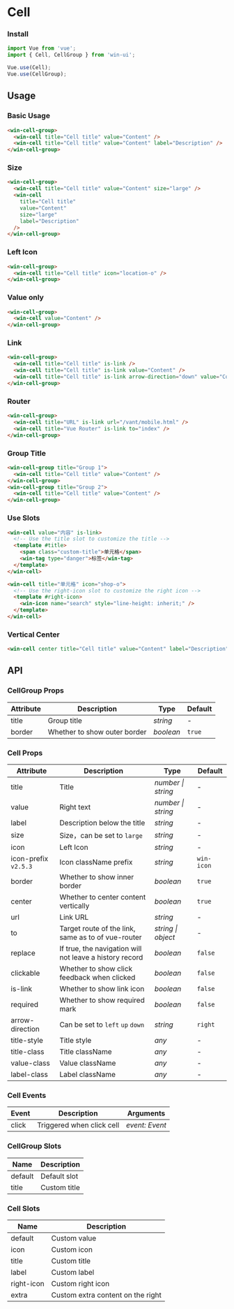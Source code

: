 # Cell

### Install

```js
import Vue from 'vue';
import { Cell, CellGroup } from 'win-ui';

Vue.use(Cell);
Vue.use(CellGroup);
```

## Usage

### Basic Usage

```html
<win-cell-group>
  <win-cell title="Cell title" value="Content" />
  <win-cell title="Cell title" value="Content" label="Description" />
</win-cell-group>
```

### Size

```html
<win-cell-group>
  <win-cell title="Cell title" value="Content" size="large" />
  <win-cell
    title="Cell title"
    value="Content"
    size="large"
    label="Description"
  />
</win-cell-group>
```

### Left Icon

```html
<win-cell-group>
  <win-cell title="Cell title" icon="location-o" />
</win-cell-group>
```

### Value only

```html
<win-cell-group>
  <win-cell value="Content" />
</win-cell-group>
```

### Link

```html
<win-cell-group>
  <win-cell title="Cell title" is-link />
  <win-cell title="Cell title" is-link value="Content" />
  <win-cell title="Cell title" is-link arrow-direction="down" value="Content" />
</win-cell-group>
```

### Router

```html
<win-cell-group>
  <win-cell title="URL" is-link url="/vant/mobile.html" />
  <win-cell title="Vue Router" is-link to="index" />
</win-cell-group>
```

### Group Title

```html
<win-cell-group title="Group 1">
  <win-cell title="Cell title" value="Content" />
</win-cell-group>
<win-cell-group title="Group 2">
  <win-cell title="Cell title" value="Content" />
</win-cell-group>
```

### Use Slots

```html
<win-cell value="内容" is-link>
  <!-- Use the title slot to customize the title -->
  <template #title>
    <span class="custom-title">单元格</span>
    <win-tag type="danger">标签</win-tag>
  </template>
</win-cell>

<win-cell title="单元格" icon="shop-o">
  <!-- Use the right-icon slot to customize the right icon -->
  <template #right-icon>
    <win-icon name="search" style="line-height: inherit;" />
  </template>
</win-cell>
```

### Vertical Center

```html
<win-cell center title="Cell title" value="Content" label="Description" />
```

## API

### CellGroup Props

| Attribute | Description                  | Type      | Default |
| --------- | ---------------------------- | --------- | ------- |
| title     | Group title                  | _string_  | -       |
| border    | Whether to show outer border | _boolean_ | `true`  |

### Cell Props

| Attribute | Description | Type | Default |
| --- | --- | --- | --- |
| title | Title | _number \| string_ | - |
| value | Right text | _number \| string_ | - |
| label | Description below the title | _string_ | - |
| size | Size，can be set to `large` | _string_ | - |
| icon | Left Icon | _string_ | - |
| icon-prefix `v2.5.3` | Icon className prefix | _string_ | `win-icon` |
| border | Whether to show inner border | _boolean_ | `true` |
| center | Whether to center content vertically | _boolean_ | `true` |
| url | Link URL | _string_ | - |
| to | Target route of the link, same as to of vue-router | _string \| object_ | - |
| replace | If true, the navigation will not leave a history record | _boolean_ | `false` |
| clickable | Whether to show click feedback when clicked | _boolean_ | `false` |
| is-link | Whether to show link icon | _boolean_ | `false` |
| required | Whether to show required mark | _boolean_ | `false` |
| arrow-direction | Can be set to `left` `up` `down` | _string_ | `right` |
| title-style | Title style | _any_ | - |
| title-class | Title className | _any_ | - |
| value-class | Value className | _any_ | - |
| label-class | Label className | _any_ | - |

### Cell Events

| Event | Description               | Arguments      |
| ----- | ------------------------- | -------------- |
| click | Triggered when click cell | _event: Event_ |

### CellGroup Slots

| Name    | Description  |
| ------- | ------------ |
| default | Default slot |
| title   | Custom title |

### Cell Slots

| Name       | Description                       |
| ---------- | --------------------------------- |
| default    | Custom value                      |
| icon       | Custom icon                       |
| title      | Custom title                      |
| label      | Custom label                      |
| right-icon | Custom right icon                 |
| extra      | Custom extra content on the right |
